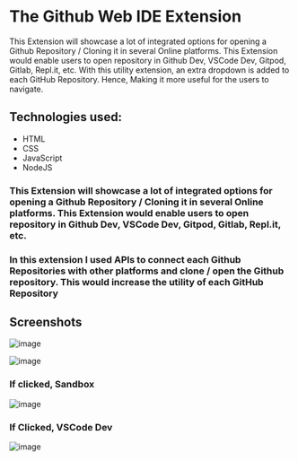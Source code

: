 # **The Github Web IDE Extension**

This Extension will showcase a lot of integrated options for opening a Github Repository / Cloning it in several Online platforms. This Extension would enable users to open repository in Github Dev, VSCode Dev, Gitpod, Gitlab, Repl.it, etc. 
With this utility extension, an extra dropdown is added to each GitHub Repository. Hence, Making it more useful for the users to navigate. 

## Technologies used:
- HTML
- CSS
- JavaScript
- NodeJS

### This Extension will showcase a lot of integrated options for opening a Github Repository / Cloning it in several Online platforms. This Extension would enable users to open repository in Github Dev, VSCode Dev, Gitpod, Gitlab, Repl.it, etc. 

### In this extension I used APIs to connect each Github Repositories with other platforms and clone / open the Github repository. This would increase the utility of each GitHub Repository

## Screenshots
![image](https://user-images.githubusercontent.com/72455881/170813800-81dd9150-1fc2-47fa-95dd-b06ee72311a3.png)

![image](https://user-images.githubusercontent.com/72455881/170813806-471fb287-151a-4da4-ada3-7105e86533f6.png)

### If clicked, Sandbox
![image](https://user-images.githubusercontent.com/72455881/170813830-d99f50e4-b063-44a0-abb2-3fda95fb3b62.png)

### If Clicked, VSCode Dev
![image](https://user-images.githubusercontent.com/72455881/170813842-6ea73328-5b3c-403f-9b48-186554d90d51.png)
